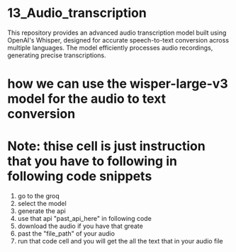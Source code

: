 # 13_Audio_transcription
This repository provides an advanced audio transcription model built using OpenAI's Whisper, designed for accurate speech-to-text conversion across multiple languages. The model efficiently processes audio recordings, generating precise transcriptions.


# how we can use the wisper-large-v3 model for the audio to text conversion
# Note: thise cell is just instruction that you have to following in following code snippets 
1. go to the groq 
2. select the model
3. generate the api
4. use that api "past_api_here" in following code 
5. download the audio if you have that greate 
6. past the "file_path" of your audio 
7. run that code cell and you will get the all the text that in your audio file 
